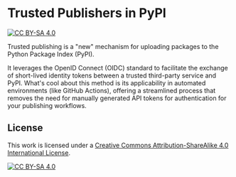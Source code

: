 # Trusted Publishers in PyPI

[![CC BY-SA 4.0][cc-by-sa-shield]][cc-by-sa]

Trusted publishing is a "new" mechanism for uploading packages to the
Python Package Index (PyPI).

It leverages the OpenID Connect (OIDC) standard to facilitate the exchange
of short-lived identity tokens between a trusted third-party service and
PyPI. What's cool about this method is its applicability in automated
environments (like GitHub Actions), offering a streamlined process that
removes the need for manually generated API tokens for authentication
for your publishing workflows.

##  License

This work is licensed under a
[Creative Commons Attribution-ShareAlike 4.0 International License][cc-by-sa].

[![CC BY-SA 4.0][cc-by-sa-image]][cc-by-sa]

[cc-by-sa]: http://creativecommons.org/licenses/by-sa/4.0/
[cc-by-sa-image]: https://licensebuttons.net/l/by-sa/4.0/88x31.png
[cc-by-sa-shield]: https://img.shields.io/badge/License-CC%20BY--SA%204.0-lightgrey.svg

